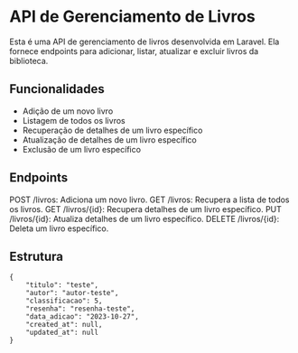 # API de Gerenciamento de Livros

Esta é uma API de gerenciamento de livros desenvolvida em Laravel. Ela fornece endpoints para adicionar, listar, atualizar e excluir livros da biblioteca.

## Funcionalidades

- Adição de um novo livro
- Listagem de todos os livros
- Recuperação de detalhes de um livro específico
- Atualização de detalhes de um livro específico
- Exclusão de um livro específico

## Endpoints
POST /livros: Adiciona um novo livro.
GET /livros: Recupera a lista de todos os livros.
GET /livros/{id}: Recupera detalhes de um livro específico.
PUT /livros/{id}: Atualiza detalhes de um livro específico.
DELETE /livros/{id}: Deleta um livro específico.

## Estrutura 

    {
        "titulo": "teste",
        "autor": "autor-teste",
        "classificacao": 5,
        "resenha": "resenha-teste",
        "data_adicao": "2023-10-27",
        "created_at": null,
        "updated_at": null
    }

